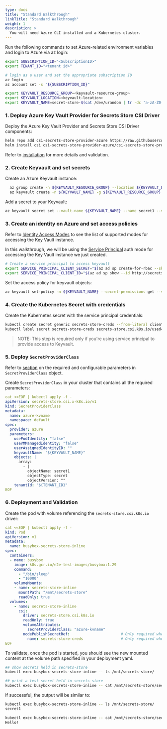 ```yaml
---
type: docs
title: "Standard Walkthrough"
linkTitle: "Standard Walkthrough"
weight: 1
description: >
  You will need Azure CLI installed and a Kubernetes cluster.
---
```


Run the following commands to set Azure-related environment variables and login to Azure via az login:

```bash
export SUBSCRIPTION_ID="<SubscriptionID>"
export TENANT_ID="<tenant id>"

# login as a user and set the appropriate subscription ID
az login
az account set -s "${SUBSCRIPTION_ID}"

export KEYVAULT_RESOURCE_GROUP=<keyvault-resource-group>
export KEYVAULT_LOCATION=<keyvault-location>
export KEYVAULT_NAME=secret-store-$(cat /dev/urandom | tr -dc 'a-zA-Z0-9' | fold -w 10 | head -n 1)
```

### 1. Deploy Azure Key Vault Provider for Secrets Store CSI Driver

Deploy the Azure Key Vault Provider and Secrets Store CSI Driver components:

```bash
helm repo add csi-secrets-store-provider-azure https://raw.githubusercontent.com/Azure/secrets-store-csi-driver-provider-azure/master/charts
helm install csi csi-secrets-store-provider-azure/csi-secrets-store-provider-azure
```

Refer to [installation](../../getting-started/installation) for more details and validation.

### 2. Create Keyvault and set secrets

Create an Azure Keyvault instance:

```bash
  az group create -n ${KEYVAULT_RESOURCE_GROUP} --location ${KEYVAULT_LOCATION}
  az keyvault create -n ${KEYVAULT_NAME} -g ${KEYVAULT_RESOURCE_GROUP} --location ${KEYVAULT_LOCATION}
```

Add a secret to your Keyvault:

```bash
az keyvault secret set --vault-name ${KEYVAULT_NAME} --name secret1 --value "Hello\!"
```

### 3. Create an identity on Azure and set access policies

Refer to [Identity Access Modes](../../configurations/identity-access-modes) to see the list of supported modes for accessing the Key Vault instance.

In this walkthrough, we will be using the [Service Principal](../../configurations/identity-access-modes/service-principal-mode) auth mode for accessing the Key Vault instance we just created.

```bash
# Create a service principal to access keyvault
export SERVICE_PRINCIPAL_CLIENT_SECRET="$(az ad sp create-for-rbac --skip-assignment --name http://secrets-store-test --query 'password' -otsv)"
export SERVICE_PRINCIPAL_CLIENT_ID="$(az ad sp show --id http://secrets-store-test --query 'appId' -otsv)"
```

Set the access policy for keyvault objects:

```bash
az keyvault set-policy -n ${KEYVAULT_NAME} --secret-permissions get --spn ${SERVICE_PRINCIPAL_CLIENT_ID}
```

### 4. Create the Kubernetes Secret with credentials

Create the Kubernetes secret with the service principal credentials:

```bash
kubectl create secret generic secrets-store-creds --from-literal clientid=${SERVICE_PRINCIPAL_CLIENT_ID} --from-literal clientsecret=${SERVICE_PRINCIPAL_CLIENT_SECRET}
kubectl label secret secrets-store-creds secrets-store.csi.k8s.io/used=true
```

> NOTE: This step is required only if you're using service principal to provide access to Keyvault.

### 5. Deploy `SecretProviderClass`

Refer to [section](../../getting-started/usage/#create-your-own-secretproviderclass-object) on the required and configurable parameters in `SecretProviderClass` object.

Create `SecretProviderClass` in your cluster that contains all the required parameters:

```yaml
cat <<EOF | kubectl apply -f -
apiVersion: secrets-store.csi.x-k8s.io/v1
kind: SecretProviderClass
metadata:
  name: azure-kvname
  namespace: default
spec:
  provider: azure
  parameters:
    usePodIdentity: "false"
    useVMManagedIdentity: "false"
    userAssignedIdentityID: ""
    keyvaultName: "${KEYVAULT_NAME}"
    objects: |
      array:
        - |
          objectName: secret1              
          objectType: secret
          objectVersion: ""
    tenantId: "${TENANT_ID}"
EOF
```

### 6. Deployment and Validation

Create the pod with volume referencing the `secrets-store.csi.k8s.io` driver:

```yaml
cat <<EOF | kubectl apply -f -
kind: Pod
apiVersion: v1
metadata:
  name: busybox-secrets-store-inline
spec:
  containers:
  - name: busybox
    image: k8s.gcr.io/e2e-test-images/busybox:1.29
    command:
      - "/bin/sleep"
      - "10000"
    volumeMounts:
    - name: secrets-store-inline
      mountPath: "/mnt/secrets-store"
      readOnly: true
  volumes:
    - name: secrets-store-inline
      csi:
        driver: secrets-store.csi.k8s.io
        readOnly: true
        volumeAttributes:
          secretProviderClass: "azure-kvname"
        nodePublishSecretRef:                       # Only required when using service principal mode
          name: secrets-store-creds                 # Only required when using service principal mode
EOF
```

To validate, once the pod is started, you should see the new mounted content at the volume path specified in your deployment yaml.

  ```bash
  ## show secrets held in secrets-store
  kubectl exec busybox-secrets-store-inline -- ls /mnt/secrets-store/

  ## print a test secret held in secrets-store
  kubectl exec busybox-secrets-store-inline -- cat /mnt/secrets-store/secret1
  ```

If successful, the output will be similar to:

  ```bash
  kubectl exec busybox-secrets-store-inline -- ls /mnt/secrets-store/
  secret1
  
  kubectl exec busybox-secrets-store-inline -- cat /mnt/secrets-store/secret1
  Hello!
  ```
